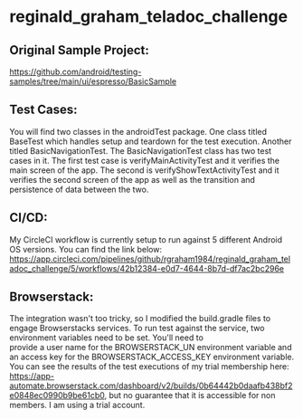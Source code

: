 # reginald_graham_teladoc_challenge

## Original Sample Project: 
https://github.com/android/testing-samples/tree/main/ui/espresso/BasicSample

## Test Cases:
You will find two classes in the androidTest package. One class titled BaseTest which handles setup 
and teardown for the test execution. Another titled BasicNavigationTest. The BasicNavigationTest 
class has two test cases in it. The first test case is verifyMainActivityTest and it verifies the 
main screen of the app. The second is verifyShowTextActivityTest and it verifies the second screen 
of the app as well as the transition and persistence of data between the two. 

## CI/CD:
My CircleCI workflow is currently setup to run against 5 different Android OS versions. You can find
the link below:
https://app.circleci.com/pipelines/github/rgraham1984/reginald_graham_teladoc_challenge/5/workflows/42b12384-e0d7-4644-8b7d-df7ac2bc296e

## Browserstack:
The integration wasn't too tricky, so I modified the build.gradle files to engage Browserstacks 
services. To run test against the service, two environment variables need to be set. You'll need to  
provide a user name for the BROWSERSTACK_UN environment variable and an access key for the
BROWSERSTACK_ACCESS_KEY environment variable. You can see the results of the test executions of my
trial membership here: https://app-automate.browserstack.com/dashboard/v2/builds/0b64442b0daafb438bf2e0848ec0990b9be61cb0, 
but no guarantee that it is accessible for non members. I am using a trial account. 


